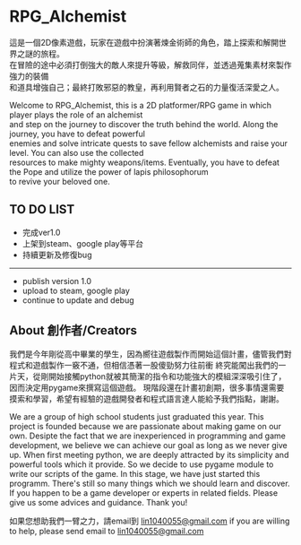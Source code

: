 # RPG_Alchemist
這是一個2D像素遊戲，玩家在遊戲中扮演著煉金術師的角色，踏上探索和解開世界之謎的旅程。<br>
在冒險的途中必須打倒強大的敵人來提升等級，解救同伴，並透過蒐集素材來製作強力的裝備<br>
和道具增強自己；最終打敗邪惡的教皇，再利用賢者之石的力量復活深愛之人。

Welcome to RPG_Alchemist, this is a 2D platformer/RPG game in which player plays the role of an alchemist<br>
and step on the journey to discover the truth behind the world. Along the journey, you have to defeat powerful<br>
enemies and solve intricate quests to save fellow alchemists and raise your level. You can also use the collected<br>
resources to make mighty weapons/items. Eventually, you have to defeat the Pope and utilize the power of lapis philosophorum<br>
to revive your beloved one.


## TO DO LIST

- 完成ver1.0
- 上架到steam、google play等平台
- 持續更新及修復bug
---
- publish version 1.0
- upload to steam, google play
- continue to update and debug

## About 創作者/Creators
我們是今年剛從高中畢業的學生，因為嚮往遊戲製作而開始這個計畫，儘管我們對程式和遊戲製作一竅不通，但相信憑著一股傻勁努力往前衝
終究能闖出我們的一片天，從剛開始接觸python就被其簡潔的指令和功能強大的模組深深吸引住了，因而決定用pygame來撰寫這個遊戲。
現階段還在計畫初創期，很多事情還需要摸索和學習，希望有經驗的遊戲開發者和程式語言達人能給予我們指點，謝謝。

We are a group of high school students just graduated this year. This project is founded because we are passionate about making game on our own.
Desipte the fact that we are inexperienced in programming and game development, we believe we can achieve our goal as long as we never give up.
When first meeting python, we are deeply attracted by its simplicity and powerful tools which it provide. So we decide to use pygame module to 
write our scripts of the game.
In this stage, we have just started this programm. There's still so many things which we should learn and discover. If you happen to be a game 
developer or experts in related fields. Please give us some advices and guidance. Thank you!

如果您想助我們一臂之力，請email到 lin1040055@gmail.com
if you are willing to help, please send email to lin1040055@gmail.com


